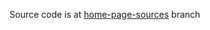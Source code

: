 Source code is at [home-page-sources](https://github.com/jetthoughts/jetthoughts.github.io/tree/home-page-sources) branch